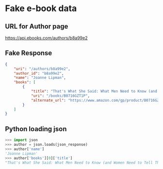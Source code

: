# Fake e-book data

## URL for Author page

https://api.ebooks.com/authors/b8a99e2

## Fake Response

```json
{
    "uri": "/authors/b8a99e2",
    "author_id": "b8a99e2",
    "name": "Joanne Lipman",
    "books": [
        {
            "title": "That's What She Said: What Men Need to Know (and Women Need to Tell Them) About Working Together",
            "uri": "/books/B0716GZT1P",
            "alternate_url": "https://www.amazon.com/gp/product/B0716GZT1P/"
        }
    ]
}
```

## Python loading json

```python
>>> import json
>>> author = json.loads(json_response)
>>> author['name']
'Joanne Lipman'
>>> author['books'][0]['title']
"That's What She Said: What Men Need to Know (and Women Need to Tell Them) About Working Together"
```
